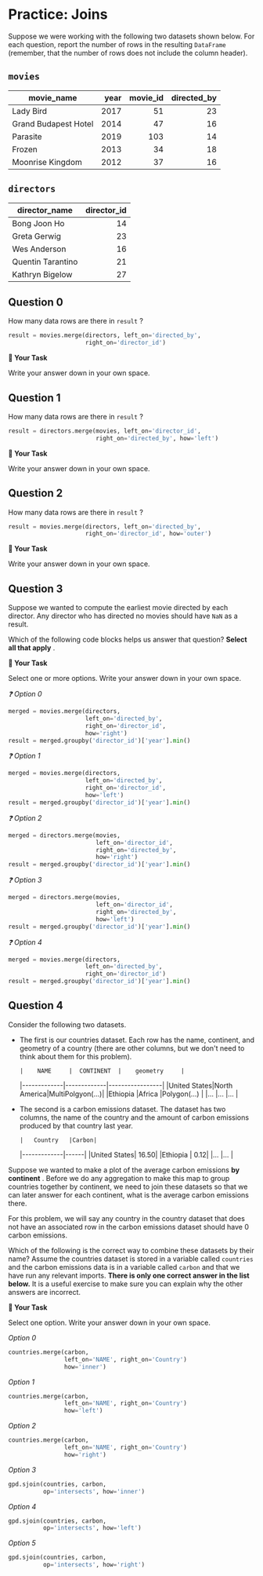 # <i class="far fa-edit fa-fw"></i> Practice: Joins

Suppose we were working with the following two datasets shown below. For each question, report the number of rows in the resulting `DataFrame` (remember, that the number of rows does not include the column header).

## `movies`

| movie_name           | year | movie_id | directed_by |
| -------------------- | ---: | -------: | ----------: |
| Lady Bird            | 2017 |       51 |          23 |
| Grand Budapest Hotel | 2014 |       47 |          16 |
| Parasite             | 2019 |      103 |          14 |
| Frozen               | 2013 |       34 |          18 |
| Moonrise Kingdom     | 2012 |       37 |          16 |

## `directors`

| director_name     | director_id |
| ----------------- | ----------: |
| Bong Joon Ho      |          14 |
| Greta Gerwig      |          23 |
| Wes Anderson      |          16 |
| Quentin Tarantino |          21 |
| Kathryn Bigelow   |          27 |

## Question 0

How many data rows are there in `result` ?

```python
result = movies.merge(directors, left_on='directed_by',
                      right_on='director_id')
```

**📝 Your Task**

Write your answer down in your own space.

## Question 1

How many data rows are there in `result` ?

```python
result = directors.merge(movies, left_on='director_id',
                         right_on='directed_by', how='left')
```

**📝 Your Task**

Write your answer down in your own space.

## Question 2

How many data rows are there in `result` ?

```python
result = movies.merge(directors, left_on='directed_by',
                      right_on='director_id', how='outer')
```

**📝 Your Task**

Write your answer down in your own space.

## Question 3

Suppose we wanted to compute the earliest movie directed by each director. Any director who has directed no movies should have `NaN` as a result.

Which of the following code blocks helps us answer that question? **Select all that apply** .

**📝 Your Task**

Select one or more options. Write your answer down in your own space.

_❓ Option 0_

```python
merged = movies.merge(directors,
                      left_on='directed_by',
                      right_on='director_id',
                      how='right')
result = merged.groupby('director_id')['year'].min()
```

_❓ Option 1_

```python
merged = movies.merge(directors,
                      left_on='directed_by',
                      right_on='director_id',
                      how='left')
result = merged.groupby('director_id')['year'].min()
```

_❓ Option 2_

```python
merged = directors.merge(movies,
                         left_on='director_id',
                         right_on='directed_by',
                         how='right')
result = merged.groupby('director_id')['year'].min()
```

_❓ Option 3_

```python
merged = directors.merge(movies,
                         left_on='director_id',
                         right_on='directed_by',
                         how='left')
result = merged.groupby('director_id')['year'].min()
```

_❓ Option 4_

```python
merged = movies.merge(directors,
                      left_on='directed_by',
                      right_on='director_id')
result = merged.groupby('director_id')['year'].min()
```

## Question 4

Consider the following two datasets.

- The first is our countries dataset. Each row has the name, continent, and geometry of a country (there are other columns, but we don't need to think about them for this problem).

      |    NAME     |  CONTINENT  |    geometry     |

  |-------------|-------------|-----------------|
  |United States|North America|MultiPolgyon(...)|
  |Ethiopia |Africa |Polygon(...) |
  |... |... |... |

- The second is a carbon emissions dataset. The dataset has two columns, the name of the country and the amount of carbon emissions produced by that country last year.

      |   Country   |Carbon|

  |-------------|------|
  |United States| 16.50|
  |Ethiopia | 0.12|
  |... |... |

Suppose we wanted to make a plot of the average carbon emissions **by continent** . Before we do any aggregation to make this map to group countries together by continent, we need to join these datasets so that we can later answer for each continent, what is the average carbon emissions there.

For this problem, we will say any country in the country dataset that does not have an associated row in the carbon emissions dataset should have 0 carbon emissions.

Which of the following is the correct way to combine these datasets by their name? Assume the countries dataset is stored in a variable called `countries` and the carbon emissions data is in a variable called `carbon` and that we have run any relevant imports. **There is only one correct answer in the list below.** It is a useful exercise to make sure you can explain why the other answers are incorrect.

**📝 Your Task**

Select one option. Write your answer down in your own space.

_<i class="far fa-circle fa-fw"></i> Option 0_

```python
countries.merge(carbon,
                left_on='NAME', right_on='Country')
                how='inner')
```

_<i class="far fa-circle fa-fw"></i> Option 1_

```python
countries.merge(carbon,
                left_on='NAME', right_on='Country')
                how='left')
```

_<i class="far fa-circle fa-fw"></i> Option 2_

```python
countries.merge(carbon,
                left_on='NAME', right_on='Country')
                how='right')
```

_<i class="far fa-circle fa-fw"></i> Option 3_

```python
gpd.sjoin(countries, carbon,
          op='intersects', how='inner')
```

_<i class="far fa-circle fa-fw"></i> Option 4_

```python
gpd.sjoin(countries, carbon,
          op='intersects', how='left')
```

_<i class="far fa-circle fa-fw"></i> Option 5_

```python
gpd.sjoin(countries, carbon,
          op='intersects', how='right')
```
